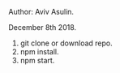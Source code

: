 Author: Aviv Asulin.

December 8th 2018.

1. git clone or download repo.
2. npm install.
3. npm start.
